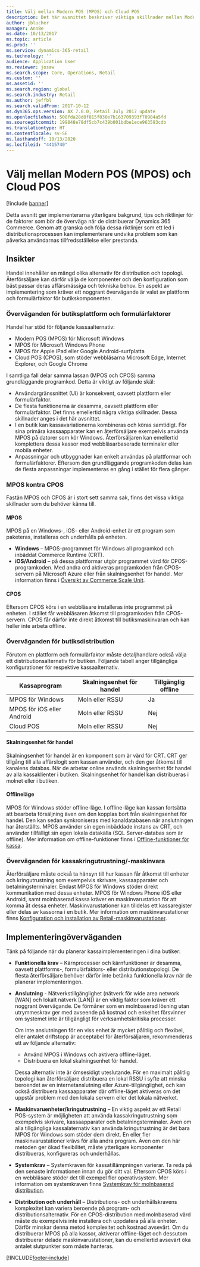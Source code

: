 ```yaml
---
title: Välj mellan Modern POS (MPOS) och Cloud POS
description: Det här avsnittet beskriver viktiga skillnader mellan Modern POS och Cloud POS. Här beskrivs också olika faktorer som återförsäljare som implementerar Dynamics 365 Commerce bör överväga i syfte att hjälpa dem göra det bästa valet för just deras behov.
author: jblucher
manager: AnnBe
ms.date: 10/13/2017
ms.topic: article
ms.prod: ''
ms.service: dynamics-365-retail
ms.technology: ''
audience: Application User
ms.reviewer: josaw
ms.search.scope: Core, Operations, Retail
ms.custom: ''
ms.assetid: ''
ms.search.region: global
ms.search.industry: Retail
ms.author: jeffbl
ms.search.validFrom: 2017-10-12
ms.dyn365.ops.version: AX 7.0.0, Retail July 2017 update
ms.openlocfilehash: 508fda28d8f815f030e7b163709393f70904a5fd
ms.sourcegitcommit: 199848e78df5cb7c439b001bdbe1ece963593cdb
ms.translationtype: HT
ms.contentlocale: sv-SE
ms.lasthandoff: 10/13/2020
ms.locfileid: "4415740"
---
```

# <a name="choose-between-modern-pos-mpos-and-cloud-pos"></a>Välj mellan Modern POS (MPOS) och Cloud POS

[!include [banner](includes/banner.md)]

Detta avsnitt ger implementerarna ytterligare bakgrund, tips och riktlinjer för de faktorer som bör de överväga när de distribuerar Dynamics 365 Commerce. Genom att granska och följa dessa riktlinjer som ett led i distributionsprocessen kan implementerare undvika problem som kan påverka användarnas tillfredsställelse eller prestanda.

## <a name="insights"></a>Insikter

Handel innehåller en mängd olika alternativ för distribution och topologi. Återförsäljare kan därför välja de komponenter och den konfiguration som bäst passar deras affärsmässiga och tekniska behov. En aspekt av implementering som kräver ett noggrant övervägande är valet av plattform och formulärfaktor för butikskomponenten.

### <a name="pos-platform-and-form-factor-considerations"></a>Överväganden för butiksplattform och formulärfaktorer

Handel har stöd för följande kassaalternativ:

- Modern POS (MPOS) för Microsoft Windows
- MPOS för Microsoft Windows Phone
- MPOS för Apple iPad eller Google Android-surfplatta
- Cloud POS (CPOS), som stöder webbläsarna Microsoft Edge, Internet Explorer, och Google Chrome

I samtliga fall delar samma lassan (MPOS och CPOS) samma grundläggande programkod. Detta är viktigt av följande skäl:

- Användargränssnittet (UI) är konsekvent, oavsett plattform eller formulärfaktor.
- De flesta funktionerna är desamma, oavsett plattform eller formulärfaktor. Det finns emellertid några viktiga skillnader. Dessa skillnader anges i det här avsnittet.
- I en butik kan kassavariationerna kombineras och köras samtidigt. För sina primära kassaapparater kan en återförsäljare exempelvis använda MPOS på datorer som kör Windows. Återförsäljaren kan emellertid komplettera dessa kassor med webbläsarbaserade terminaler eller mobila enheter.
- Anpassningar och utbyggnader kan enkelt användas på plattformar och formulärfaktorer. Eftersom den grundläggande programkoden delas kan de flesta anpassningar implementeras en gång i stället för flera gånger.

### <a name="mpos-vs-cpos"></a>MPOS kontra CPOS

Fastän MPOS och CPOS är i stort sett samma sak, finns det vissa viktiga skillnader som du behöver känna till.

#### <a name="mpos"></a>MPOS

MPOS på en Windows-, iOS- eller Android-enhet är ett program som paketeras, installeras och underhålls på enheten.

- **Windows** – MPOS-programmet för Windows all programkod och inbäddat Commerce Runtime (CRT). 
- **iOS/Android** – på dessa plattformar utgör programmet värd för CPOS-programkoden. Med andra ord aktiveras programkoden från CPOS-servern på Microsoft Azure eller från skalningsenhet för handel. Mer information finns i [Översikt av Commerce Scale Unit](https://docs.microsoft.com/dynamics365/unified-operations/retail/dev-itpro/retail-store-system-begin).

#### <a name="cpos"></a>CPOS

Eftersom CPOS körs i en webbläsare installeras inte programmet på enheten. I stället får webbläsaren åtkomst till programkoden från CPOS-servern. CPOS får därför inte direkt åtkomst till butiksmaskinvaran och kan heller inte arbeta offline.

### <a name="store-deployment-considerations"></a>Överväganden för butiksdistribution

Förutom en plattform och formulärfaktor måste detaljhandlare också välja ett distributionsalternativ för butiken. Följande tabell anger tillgängliga konfigurationer för respektive kassaalternativ.

| Kassaprogram         | Skalningsenhet för handel | Tillgänglig offline |
|-------------------------|---------------|-------------------|
| MPOS för Windows        | Moln eller RSSU | Ja               |
| MPOS för iOS eller Android | Moln eller RSSU | Nej                |
| Cloud POS               | Moln eller RSSU | Nej                |

#### <a name="commerce-scale-unit"></a>Skalningsenhet för handel

Skalningsenhet för handel är en komponent som är värd för CRT. CRT ger tillgång till alla affärslogit som kassan använder, och den ger åtkomst till kanalens databas. När de arbetar online används skalningsenhet för handel av alla kassaklienter i butiken. Skalningsenhet för handel kan distribueras i molnet eller i butiken.

#### <a name="offline-mode"></a>Offlineläge

MPOS för Windows stöder offline-läge. I offline-läge kan kassan fortsätta att bearbeta försäljning även om den kopplas bort från skalningsenhet för handel. Den kan sedan synkroniseras med kanaldatabasen när anslutningen har återställts. MPOS använder sin egen inbäddade instans av CRT, och använder tillfälligt sin egen lokala datakälla (SQL Server-databas som är offline). Mer information om offline-funktioner finns i [Offline-funktioner för kassa](https://docs.microsoft.com/dynamics365/unified-operations/retail/pos-offline-functionality).

### <a name="pos-peripheralhardware-considerations"></a>Överväganden för kassakringutrustning/-maskinvara

Återförsäljare måste också ta hänsyn till hur kassan får åtkomst till enheter och kringutrustning som exempelvis skrivare, kassaapparater och betalningsterminaler. Endast MPOS för Windows stöder direkt kommunikation med dessa enheter. MPOS för Windows Phone iOS eller Android, samt molnbaserad kassa kräver en maskinvarustation för att komma åt dessa enheter. Maskinvarustationer kan tilldelas ett kassaregister eller delas av kassorna i en butik. Mer information om maskinvarustationer finns [Konfiguration och installation av Retail-maskinvarustationer](https://docs.microsoft.com/dynamics365/unified-operations/retail/retail-hardware-station-configuration-installation).

## <a name="implementation-considerations"></a>Implementeringöverväganden

Tänk på följande när du planerar kassaimplementeringen i dina butiker:

- **Funktionella krav** – Kärnprocesser och kärnfunktioner är desamma, oavsett plattforms-, formulärfaktors- eller distributionstopologi. De flesta återförsäljare behöver därför inte betänka funktionella krav när de planerar implementeringen.
- **Anslutning** - Nätverkstillgänglighet (nätverk för wide area network \[WAN\] och lokalt nätverk \[LAN\]) är en viktig faktor som kräver ett noggrant övervägande. De förmåner som en molnbaserad lösning utan utrymmeskrav ger med avseende på kostnad och enkelhet försvinner om systemet inte är tillgängligt för verksamhetskritiska processer.

    Om inte anslutningen för en viss enhet är mycket pålitlig och flexibel, eller antalet driftstopp är acceptabel för återförsäljaren, rekommenderas ett av följande alternativ:

    - Använd MPOS i Windows och aktivera offline-läget.
    - Distribuera en lokal skalningsenhet för handel.

    Dessa alternativ inte är ömsesidigt uteslutande. För en maximalt pålitlig topologi kan återförsäljare distribuera en lokal RSSU i syfte att minska beroendet av en internetanslutning eller Azure-tillgänglighet, och kan också distribuera kassaapparater där offline-läget aktiveras om det uppstår problem med den lokala servern eller det lokala nätverket.

- **Maskinvaruenheter/kringutrustning** – En viktig aspekt av ett Retail POS-system är möjligheten att använda kassakringutrustning som exempelvis skrivare, kassaapparater och betalningsterminaler. Även om alla tillgängliga kassalaternativ kan använda kringutrustning är det bara MPOS för Windows som stöder dem direkt. En eller fler maskinvarustationer krävs för alla andra program. Även om den här metoden ger ökad flexibilitet, måste ytterligare komponenter distribueras, konfigureras och underhållas.
- **Systemkrav** – Systemkraven för kassatillämpningen varierar. Ta reda på den senaste informationen innan du gör ditt val. Eftersom CPOS körs i en webbläsare stöder det till exempel fler operativsystem. Mer information om systemkraven finns [Systemkrav för molnbaserad distribution](https://docs.microsoft.com/dynamics365/unified-operations/fin-and-ops/get-started/system-requirements).
- **Distribution och underhåll** – Distributions- och underhållskravens komplexitet kan variera beroende på program- och distributionsalternativ. För en CPOS-distribution med molnbaserad värd måste du exempelvis inte installera och uppdatera på alla enheter. Därför minskar denna metod komplexitet och kostnad avsevärt. Om du distribuerar MPOS på alla kassor, aktiverar offline-läget och dessutom distribuerar delade maskinvarustationer, kan du emellertid avsevärt öka antalet slutpunkter som måste hanteras.


[!INCLUDE[footer-include](../includes/footer-banner.md)]